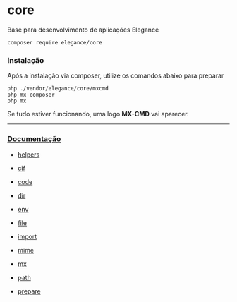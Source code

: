 # core
Base para desenvolvimento de aplicações Elegance

    composer require elegance/core

### Instalação
Após a instalação via composer, utilize os comandos abaixo para preparar

    php ./vendor/elegance/core/mxcmd
    php mx composer
    php mx

Se tudo estiver funcionando, uma logo **MX-CMD** vai aparecer.

---

### [Documentação](https://github.com/php-elegance/core/blob/main/.doc)

- [helpers](https://github.com/php-elegance/core/blob/main/.doc/_helper.md)

- [cif](https://github.com/php-elegance/core/blob/main/.doc/cif.md)
- [code](https://github.com/php-elegance/core/blob/main/.doc/code.md)
- [dir](https://github.com/php-elegance/core/blob/main/.doc/dir.md)
- [env](https://github.com/php-elegance/core/blob/main/.doc/env.md)
- [file](https://github.com/php-elegance/core/blob/main/.doc/file.md)
- [import](https://github.com/php-elegance/core/blob/main/.doc/import.md)
- [mime](https://github.com/php-elegance/core/blob/main/.doc/mime.md)
- [mx](https://github.com/php-elegance/core/blob/main/.doc/mx.md)
- [path](https://github.com/php-elegance/core/blob/main/.doc/path.md)
- [prepare](https://github.com/php-elegance/core/blob/main/.doc/prepare.md)